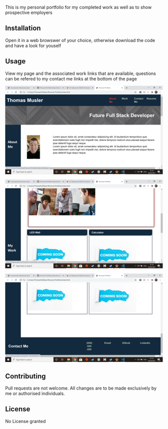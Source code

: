 
This is my personal portfolio for my completed work as well as to show prospective employers

## Installation

Open it in a web browswer of your choice, 
otherwise download the code and have a look for youself

## Usage
View my page and the associated work links that are available, questions can be refered to my contact me links at the bottom of the page

![Portfolio](images/Screenshot_3.png)

![Portfolio](images/Screenshot_4.png)

![Portfolio](images/Screenshot_5.png)


## Contributing
Pull requests are not welcome. All changes are to be made exclusively by me or authorised individuals.


## License
No License granted
